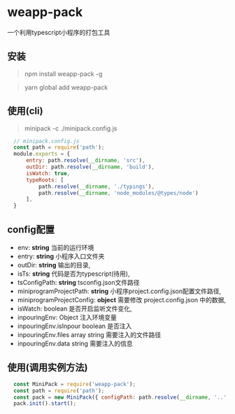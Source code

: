 # weapp-pack

一个利用typescript小程序的打包工具


## 安装

>  npm install weapp-pack -g

>  yarn global add weapp-pack


## 使用(cli)

>  minipack -c ./minipack.config.js

  ```javascript
    // minipack.config.js
    const path = require('path');
    module.exports = {
        entry: path.resolve(__dirname, 'src'),
        outDir: path.resolve(__dirname, 'build'),
        isWatch: true,
        typeRoots: [
            path.resolve(__dirname, './typings'),
            path.resolve(__dirname, 'node_modules/@types/node')
        ],
    }
  ```

## config配置

* env: **string** 当前的运行环境
* entry: **string** 小程序入口文件夹
* outDir: **string** 输出的目录,
* isTs: **string** 代码是否为typescript(待用),
* tsConfigPath: **string** tsconfig.json文件路径
* miniprogramProjectPath: **string** 小程序project.config.json配置文件路径,
* miniprogramProjectConfig: **object** 需要修改 project.config.json 中的数据,
* isWatch: boolean 是否开启监听文件变化,
* inpouringEnv: Object 注入环境变量
* inpouringEnv.isInpour boolean 是否注入
* inpouringEnv.files array string 需要注入的文件路径
* inpouringEnv.data string 需要注入的信息


## 使用(调用实例方法)

```javascript
  const MiniPack = require('weapp-pack');
  const path = require('path');
  const pack = new MiniPack({ configPath: path.resolve(__dirname, '..', 'minipack.config.js') });
  pack.init().start();
```


